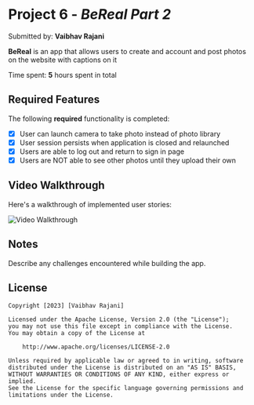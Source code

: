 # Project 6 - *BeReal Part 2*

Submitted by: **Vaibhav Rajani**

**BeReal** is an app that allows users to create and account and post photos on the website with captions on it

Time spent: **5** hours spent in total

## Required Features

The following **required** functionality is completed:

- [x] User can launch camera to take photo instead of photo library
- [x] User session persists when application is closed and relaunched
- [x] Users are able to log out and return to sign in page
- [x] Users are NOT able to see other photos until they upload their own	

## Video Walkthrough

Here's a walkthrough of implemented user stories:

<img src='./BeReal/Feed/kap3.gif' title='Video Walkthrough' width='' alt='Video Walkthrough' />

## Notes

Describe any challenges encountered while building the app.

## License

    Copyright [2023] [Vaibhav Rajani]

    Licensed under the Apache License, Version 2.0 (the "License");
    you may not use this file except in compliance with the License.
    You may obtain a copy of the License at

        http://www.apache.org/licenses/LICENSE-2.0

    Unless required by applicable law or agreed to in writing, software
    distributed under the License is distributed on an "AS IS" BASIS,
    WITHOUT WARRANTIES OR CONDITIONS OF ANY KIND, either express or implied.
    See the License for the specific language governing permissions and
    limitations under the License.
